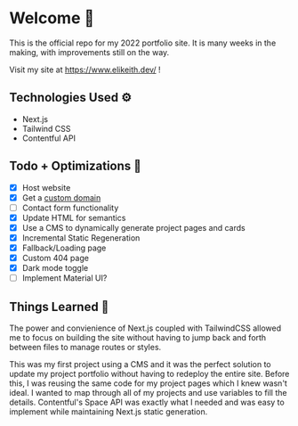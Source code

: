 # Welcome 👋

This is the official repo for my 2022 portfolio site. It is many weeks in the making, with improvements still on the way.

Visit my site at https://www.elikeith.dev/ !

## Technologies Used ⚙️

- Next.js
- Tailwind CSS
- Contentful API

## Todo + Optimizations 📝

- [x] Host website
- [x] Get a [custom domain](https://www.elikeith.dev/)
- [ ] Contact form functionality
- [x] Update HTML for semantics
- [x] Use a CMS to dynamically generate project pages and cards
- [x] Incremental Static Regeneration
- [x] Fallback/Loading page
- [x] Custom 404 page
- [x] Dark mode toggle
- [ ] Implement Material UI?

## Things Learned 🔖

The power and convienience of Next.js coupled with TailwindCSS allowed me to focus on building the site without having to jump back and forth between files to manage routes or styles.

This was my first project using a CMS and it was the perfect solution to update my project portfolio without having to redeploy the entire site. Before this, I was reusing the same code for my project pages which I knew wasn't ideal. I wanted to map through all of my projects and use variables to fill the details. Contentful's Space API was exactly what I needed and was easy to implement while maintaining Next.js static generation.
